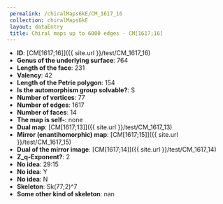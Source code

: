 ```yaml
--- 
 permalink: /chiralMaps6kE/CM_1617_16 
 collection: chiralMaps6kE
 layout: dataEntry
 title: Chiral maps up to 6000 edges - CM[1617;16]
---
```


- **ID**: [CM[1617;16]]({{ site.url }}/test/CM_1617_16)
- **Genus of the underlying surface**: 764
- **Length of the face**: 231
- **Valency**: 42
- **Length of the Petrie polygon**: 154
- **Is the automorphism group solvable?**: S
- **Number of vertices**: 77
- **Number of edges**: 1617
- **Number of faces**: 14
- **The map is self-**: none
- **Dual map**: [CM[1617;13]]({{ site.url }}/test/CM_1617_13)
- **Mirror (enantihomorphic) map**: [CM[1617;15]]({{ site.url }}/test/CM_1617_15)
- **Dual of the mirror image**: [CM[1617;14]]({{ site.url }}/test/CM_1617_14)
- **Z_q-Exponent?**: 2
- **No idea**:  29:15
- **No idea**: Y
- **No idea**: N
- **Skeleton**: Sk(77;2)^7
- **Some other kind of skeleton**: nan
